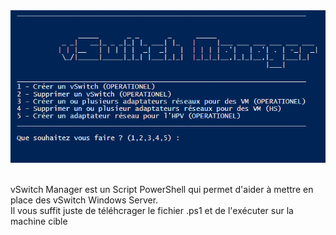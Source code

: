 <img title="interface" alt="Alt text" src="interface.png">

<br> vSwitch Manager est un Script PowerShell qui permet d'aider à mettre en place des vSwitch Windows Server.
<br> Il vous suffit juste de téléhcrager le fichier .ps1 et de l'exécuter sur la machine cible

